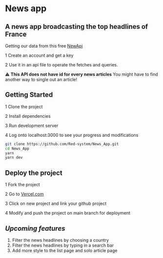 # News app

## A news app broadcasting the top headlines of France

Getting our data from this free [NewApi](https://newsapi.org/)

1 Create an account and get a key

2 Use it in an api file to operate the fetches and queries.

:warning: **This API does not have id for every news articles** You might have to find another way to single out an article!

## Getting Started

1 Clone the project

2 Install dependencies

3 Run development server

4 Log onto localhost:3000 to see your progress and modifications

```bash
git clone https://github.com/Red-system/News_App.git
cd News_App
yarn
yarn dev
```

## Deploy the project

1 Fork the project

2 Go to [Vercel.com](https://vercel.com/)

3 Click on new project and link your github project

4 Modify and push the project on main branch for deployment


## *Upcoming features*

1. Filter the news headlines by choosing a country
2. Filter the news headlines by typing in a search bar
3. Add more style to the list page and solo article page
